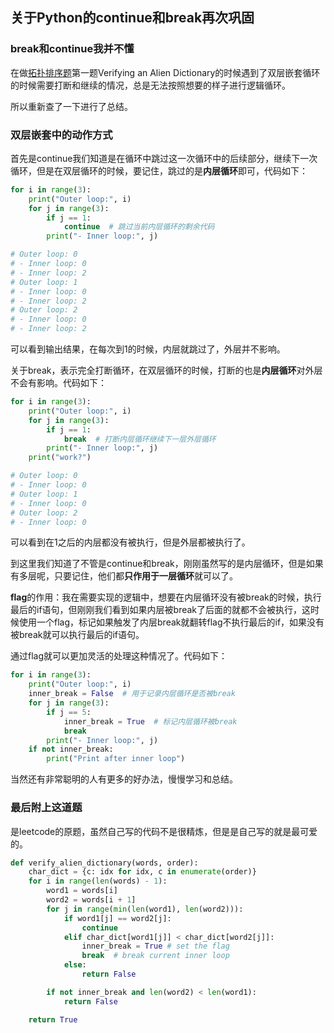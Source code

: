 ## 关于Python的continue和break再次巩固

### break和continue我并不懂

在做[拓扑排序题](algo/toplogical-sort-problems.md)第一题Verifying an Alien Dictionary的时候遇到了双层嵌套循环的时候需要打断和继续的情况，总是无法按照想要的样子进行逻辑循环。

所以重新查了一下进行了总结。

### 双层嵌套中的动作方式

首先是continue我们知道是在循环中跳过这一次循环中的后续部分，继续下一次循环，但是在双层循环的时候，要记住，跳过的是**内层循环**即可，代码如下：

```python
for i in range(3):
    print("Outer loop:", i)
    for j in range(3):
        if j == 1:
            continue  # 跳过当前内层循环的剩余代码
        print("- Inner loop:", j)

# Outer loop: 0
# - Inner loop: 0
# - Inner loop: 2
# Outer loop: 1
# - Inner loop: 0
# - Inner loop: 2
# Outer loop: 2
# - Inner loop: 0
# - Inner loop: 2
```

可以看到输出结果，在每次到1的时候，内层就跳过了，外层并不影响。

关于break，表示完全打断循环，在双层循环的时候，打断的也是**内层循环**对外层不会有影响。代码如下：

```python
for i in range(3):
    print("Outer loop:", i)
    for j in range(3):
        if j == 1:
            break  # 打断内层循环继续下一层外层循环
        print("- Inner loop:", j)
    print("work?")

# Outer loop: 0
# - Inner loop: 0
# Outer loop: 1
# - Inner loop: 0
# Outer loop: 2
# - Inner loop: 0
```

可以看到在1之后的内层都没有被执行，但是外层都被执行了。

到这里我们知道了不管是continue和break，刚刚虽然写的是内层循环，但是如果有多层呢，只要记住，他们都**只作用于一层循环**就可以了。

**flag**的作用：我在需要实现的逻辑中，想要在内层循环没有被break的时候，执行最后的if语句，但刚刚我们看到如果内层被break了后面的就都不会被执行，这时候使用一个flag，标记如果触发了内层break就翻转flag不执行最后的if，如果没有被break就可以执行最后的if语句。

通过flag就可以更加灵活的处理这种情况了。代码如下：

```python
for i in range(3):
    print("Outer loop:", i)
    inner_break = False  # 用于记录内层循环是否被break
    for j in range(3):
        if j == 5:
            inner_break = True  # 标记内层循环被break
            break
        print("- Inner loop:", j)
    if not inner_break:
        print("Print after inner loop")
```

当然还有非常聪明的人有更多的好办法，慢慢学习和总结。

### 最后附上这道题

是leetcode的原题，虽然自己写的代码不是很精炼，但是是自己写的就是最可爱的。

```python
def verify_alien_dictionary(words, order):
    char_dict = {c: idx for idx, c in enumerate(order)}
    for i in range(len(words) - 1):
        word1 = words[i]
        word2 = words[i + 1]
        for j in range(min(len(word1), len(word2))):
            if word1[j] == word2[j]:
                continue
            elif char_dict[word1[j]] < char_dict[word2[j]]:
                inner_break = True # set the flag
                break  # break current inner loop
            else:
                return False

        if not inner_break and len(word2) < len(word1):
            return False

    return True
```
